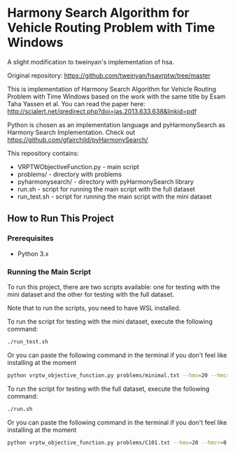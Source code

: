 # Harmony Search Algorithm for Vehicle Routing Problem with Time Windows

A slight modification to tweinyan's implementation of hsa.

Original repository: https://github.com/tweinyan/hsavrptw/tree/master

This is implementation of
Harmony Search Algorithm for Vehicle Routing Problem with Time Windows
based on the work with the same title by Esam Taha Yassen et al.
You can read the paper here:
http://scialert.net/qredirect.php?doi=jas.2013.633.638&linkid=pdf

Python is chosen as an implementation language
and pyHarmonySearch as Harmony Search Implementation.
Check out https://github.com/gfairchild/pyHarmonySearch/

This repository contains:
- VRPTWObjectiveFunction.py - main script
- problems/ - directory with problems
- pyharmonysearch/ - directory with pyHarmonySearch library
- run.sh - script for running the main script with the full dataset
- run_test.sh - script for running the main script with the mini dataset

## How to Run This Project

### Prerequisites

- Python 3.x

### Running the Main Script

To run this project, there are two scripts available: one for testing with the mini dataset and the other for testing with the full dataset.

Note that to run the scripts, you need to have WSL installed.

To run the script for testing with the mini dataset, execute the following command:

```bash
./run_test.sh
```

Or you can paste the following command in the terminal if you don't feel like installing at the moment
```sh
python vrptw_objective_function.py problems/minimal.txt --hms=20 --hmcr=0.7 --parmax=0.9 --parmin=0.3 --ni=1000
```

To run the script for testing with the full dataset, execute the following command:

```bash
./run.sh
```
Or you can paste the following command in the terminal if you don't feel like installing at the moment
```sh
python vrptw_objective_function.py problems/C101.txt --hms=20 --hmcr=0.7 --parmax=0.9 --parmin=0.3 --ni=1000
```
